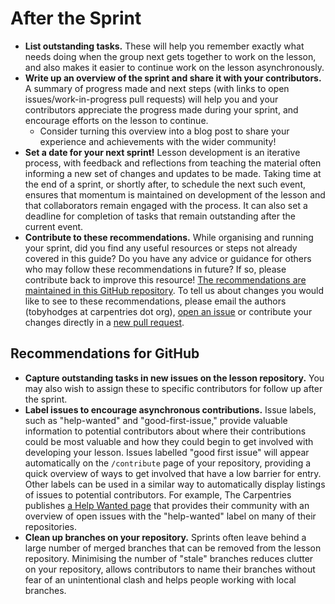 # After the Sprint

- **List outstanding tasks.**
  These will help you remember exactly what needs doing when the group next gets together to work on the lesson,
  and also makes it easier to continue work on the lesson asynchronously.
- **Write up an overview of the sprint and share it with your contributors.**
  A summary of progress made and next steps (with links to open issues/work-in-progress pull requests)
  will help you and your contributors appreciate the progress made during your sprint,
  and encourage efforts on the lesson to continue.
  - Consider turning this overview into a blog post to share your experience and achievements with the wider community!
- **Set a date for your next sprint!**
  Lesson development is an iterative process, with feedback and reflections from teaching the material
  often informing a new set of changes and updates to be made.
  Taking time at the end of a sprint, or shortly after, to schedule the next such event,
  ensures that momentum is maintained on development of the lesson and
  that collaborators remain engaged with the process.
  It can also set a deadline for completion of tasks that remain outstanding after the current event.
- **Contribute to these recommendations.**
  While organising and running your sprint, did you find any useful resources or steps not already covered
  in this guide?
  Do you have any advice or guidance for others who may follow these recommendations in future?
  If so, please contribute back to improve this resource!
  [The recommendations are maintained in this GitHub repository](https://github.com/tobyhodges/lesson-sprint-recommendations).
  To tell us about changes you would like to see to these recommendations,
  please email the authors (tobyhodges at carpentries dot org),
  [open an issue](https://github.com/tobyhodges/lesson-sprint-recommendations/issues/new)
  or contribute your changes directly in a [new pull request](https://github.com/tobyhodges/lesson-sprint-recommendations/pulls).


## Recommendations for GitHub

- **Capture outstanding tasks in new issues on the lesson repository.**
  You may also wish to assign these to specific contributors for follow up after the sprint.
- **Label issues to encourage asynchronous contributions.**
  Issue labels, such as "help-wanted" and "good-first-issue," provide valuable information to potential contributors
  about where their contributions could be most valuable and how they could begin to get involved with developing
  your lesson.
  Issues labelled "good first issue" will appear automatically on the `/contribute` page of your repository,
  providing a quick overview of ways to get involved that have a low barrier for entry.
  Other labels can be used in a similar way to automatically display listings of issues to potential contributors.
  For example, The Carpentries publishes [a Help Wanted page](https://carpentries.org/help-wanted-issues/) that provides their community with an overview of
  open issues with the "help-wanted" label on many of their repositories.
- **Clean up branches on your repository.**
  Sprints often leave behind a large number of merged branches that can be removed from the lesson repository.
  Minimising the number of "stale" branches reduces clutter on your repository, allows contributors to name their branches without fear of an unintentional clash
  and helps people working with local branches.
